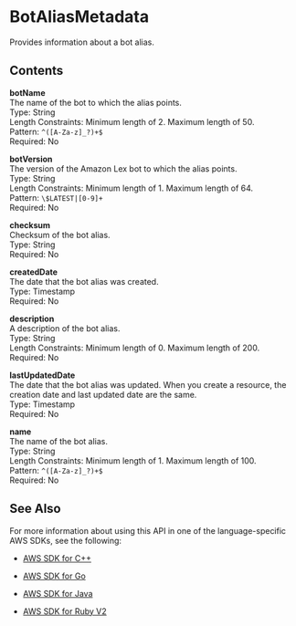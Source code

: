 # BotAliasMetadata<a name="API_BotAliasMetadata"></a>

Provides information about a bot alias\.

## Contents<a name="API_BotAliasMetadata_Contents"></a>

 **botName**   
The name of the bot to which the alias points\.  
Type: String  
Length Constraints: Minimum length of 2\. Maximum length of 50\.  
Pattern: `^([A-Za-z]_?)+$`   
Required: No

 **botVersion**   
The version of the Amazon Lex bot to which the alias points\.  
Type: String  
Length Constraints: Minimum length of 1\. Maximum length of 64\.  
Pattern: `\$LATEST|[0-9]+`   
Required: No

 **checksum**   
Checksum of the bot alias\.  
Type: String  
Required: No

 **createdDate**   
The date that the bot alias was created\.  
Type: Timestamp  
Required: No

 **description**   
A description of the bot alias\.  
Type: String  
Length Constraints: Minimum length of 0\. Maximum length of 200\.  
Required: No

 **lastUpdatedDate**   
The date that the bot alias was updated\. When you create a resource, the creation date and last updated date are the same\.  
Type: Timestamp  
Required: No

 **name**   
The name of the bot alias\.  
Type: String  
Length Constraints: Minimum length of 1\. Maximum length of 100\.  
Pattern: `^([A-Za-z]_?)+$`   
Required: No

## See Also<a name="API_BotAliasMetadata_SeeAlso"></a>

For more information about using this API in one of the language\-specific AWS SDKs, see the following:

+  [AWS SDK for C\+\+](http://docs.aws.amazon.com/goto/SdkForCpp/lex-models-2017-04-19/BotAliasMetadata) 

+  [AWS SDK for Go](http://docs.aws.amazon.com/goto/SdkForGoV1/lex-models-2017-04-19/BotAliasMetadata) 

+  [AWS SDK for Java](http://docs.aws.amazon.com/goto/SdkForJava/lex-models-2017-04-19/BotAliasMetadata) 

+  [AWS SDK for Ruby V2](http://docs.aws.amazon.com/goto/SdkForRubyV2/lex-models-2017-04-19/BotAliasMetadata) 
